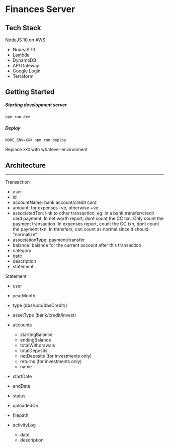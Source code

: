 # Finances Server

## Tech Stack

NodeJS 10 on AWS

- NodeJS 10
- Lambda
- DynamoDB
- API Gateway
- Google Login
- Terraform

## Getting Started

##### Starting development server

```
npm run dev
```

##### Deploy

```
NODE_ENV=XXX npm run deploy
```

Replace `XXX` with whatever environment

## Architecture






------

Transaction

- user
- id
- accountName: bank account/credit card
- amount: for expenses -ve, otherwise +ve
- associatedTxn: link to other transaction, eg. in a bank transfer/credit card payment. In net worth report, dont count the CC txn. Only count the payment transaction. In expenses report, count the CC txn, dont count the payment txn. In transfers, can count as normal since it should "normalize"
- associationType: payment/transfer
- balance: balance for the current account after this transaction
- category
- date
- description
- statement

Statement

- user
- yearMonth
- type (dbs/uob/dbsCredit/)
- assetType (bank/credit/invest)

- accounts
  + startingBalance
  + endingBalance
  + totalWithdrawals
  + totalDeposits
  + netDeposits (for investments only)
  + returns (for investments only)
  + name
- startDate
- endDate
- status
- uploadedOn
- filepath
- activityLog
  + date
  + description
